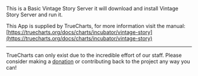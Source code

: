 This is a Basic Vintage Story Server it will download and install Vintage Story Server and run it.

This App is supplied by TrueCharts, for more information visit the manual: [https://truecharts.org/docs/charts/incubator/vintage-story](https://truecharts.org/docs/charts/incubator/vintage-story)

---

TrueCharts can only exist due to the incredible effort of our staff.
Please consider making a [donation](https://truecharts.org/docs/about/sponsor) or contributing back to the project any way you can!

